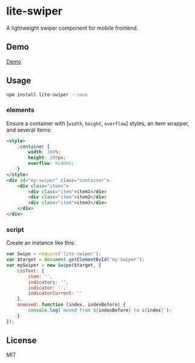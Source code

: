 # lite-swiper
A lightweight swiper component for mobile frontend.

## Demo
[Demo](http://shenfe.github.io/repos/lite-swiper/demo.html)

## Usage

```bash
npm install lite-swiper --save
```

### elements
Ensure a container with [`width`, `height`, `overflow`] styles, an item wrapper, and several items:

```html
<style>
    .container {
        width: 100%;
        height: 200px;
        overflow: hidden;
    }
</style>
<div id="my-swiper" class="container">
    <div class="items">
        <div class="item">item1</div>
        <div class="item">item2</div>
        <div class="item">item3</div>
    </div>
</div>
```

### script
Create an instance like this:

```js
var Swipe = require('lite-swiper');
var $target = document.getElementById('my-swiper');
var mySwiper = new Swipe($target, {
    cssText: {
        item: '',
        indicators: '',
        indicator: '',
        indicatorCurrent: ''
    },
    onmoved: function (index, indexBefore) {
        console.log(`moved from ${indexBefore} to ${index}`);
    }
});
```
## License
MIT
